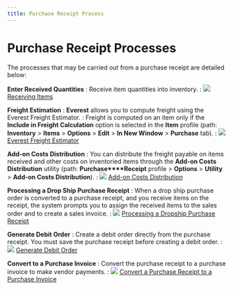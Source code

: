 ```yaml
---
title: Purchase Receipt Process
---
```


# Purchase Receipt Processes


The processes that may be carried out from a purchase receipt are detailed  below:


**Enter Received Quantities**
: Receive item quantities into inventory.
: ![]({{site.pp_baseurl}}/img/lens.gif)[Receiving  Items]({{site.pp_baseurl}}/purc-proc/prs/pr-processes/qty-rcvd/receiving_items.html)


**Freight Estimation**
: **Everest**  allows you to compute freight using the Everest Freight Estimator.
: Freight is computed on an item only if the **Include in Freight Calculation** option  is selected in the **Item** profile  (path: **Inventory** > **Items**  > **Options** > **Edit**  > **In New Window** > **Purchase** tab).
: ![]({{site.pp_baseurl}}/img/lens.gif) [Everest  Freight Estimator]({{site.pp_baseurl}}/purc-proc/doc-profile/doc-options/utils/freight-est/freight_estimator.html)


**Add-on Costs Distribution**
: You can distribute the freight payable on items  received and other costs on inventoried items through the **Add-on 
 Costs Distribution** utility (path: **Purchase****Receipt** profile > **Options**  > **Utility** > **Add-on 
 Costs Distribution**).
: ![]({{site.pp_baseurl}}/img/lens.gif) [Add-on  Costs Distribution]({{site.pp_baseurl}}/purc-proc/doc-profile/doc-options/utils/addon-costs-distr/freight_distribution.html)


**Processing a Drop Ship Purchase Receipt**
: When a drop ship purchase order is converted to  a purchase receipt, and you receive items on the receipt, the system prompts  you to assign the received items to the sales order and to create a sales  invoice.
: ![]({{site.pp_baseurl}}/img/lens.gif) [Processing  a Dropship  Purchase Receipt]({{site.pp_baseurl}}/purc-proc/prs/pr-processes/process-a-dropship-purchase-receipt/processing_a_dropship_purchase_receipt.html)


**Generate Debit Order**
: Create a debit order directly from the purchase  receipt. You must save the purchase receipt before creating a debit order.
: ![]({{site.pp_baseurl}}/img/lens.gif) [Generate  Debit Order]({{site.pp_baseurl}}/purc-proc/prs/pr-processes/generate-debit-orders/generate_debit_order.html)


**Convert to a Purchase Invoice**
: Convert the purchase receipt to a purchase invoice  to make vendor payments.
: ![]({{site.pp_baseurl}}/img/lens.gif) [Convert  a Purchase Receipt to a Purchase Invoice]({{site.pp_baseurl}}/misc/convert_a_purchase_receipt_to_a_purchase_invoice_pur.html)
